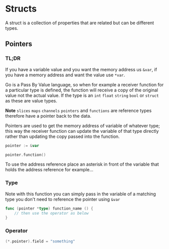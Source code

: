 # Structs

A struct is a collection of properties that are related but can be different types.

## Pointers

### TL;DR

If you have a variable value and you want the memory address us `&var`, if you have a memory address and want the value use `*var`.

Go is a Pass By Value language, so when for example a receiver function for a particular type is defined, the function will receive a copy of the original value not the actual value. If the type is an `int`
`float`
`string`
`bool`
or `struct` as these are value types.

__Note__
`slices`
`maps`
`channels`
`pointers`
and `functions` are reference types therefore have a pointer back to the data.

Pointers are used to get the memory address of variable of whatever type; this way the receiver function can update the variable of that type directly rather than updating the copy passed into the function.

```go
pointer := &var

pointer.function()
```

To use the address reference place an asterisk in front of the variable that holds the address reference for example...

### Type

Note with this function you can simply pass in the variable of a matching type you don't need to reference the pointer using `&var`

```go
func (pointer *type) function_name () {
    // then use the operator as below
}
```

### Operator

```go
(*.pointer).field = "something"
```


